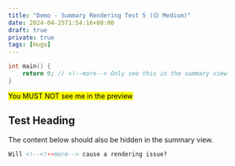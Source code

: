 ```yaml
---
title: "Demo - Summary Rendering Test 5 (😥 Medium)"
date: 2024-04-25T1:54:16+08:00
draft: true
private: true
tags: [Hugo]
---
```


```c
int main() {
    return 0; // <!--more--> Only see this in the summary view
}
```



<mark>You MUST NOT see me in the preview</mark>

## Test Heading

The content below should also be hidden in the summary view.

<!--more-->

```html
Will <!--<!--more--> cause a rendering issue?
```
